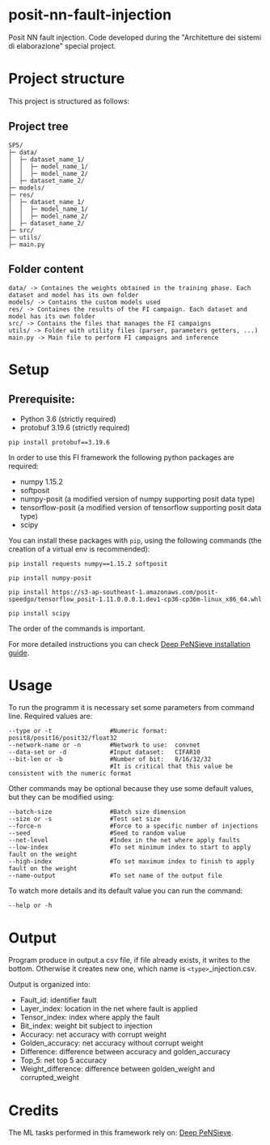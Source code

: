 # posit-nn-fault-injection
Posit NN fault injection. Code developed during the "Architetture dei sistemi di elaborazione" special project.

# Project structure

This project is structured as follows:

## Project tree
```
SP5/
├─ data/
│  ├─ dataset_name_1/
│  │  ├─ model_name_1/
│  │  ├─ model_name_2/
│  ├─ dataset_name_2/
├─ models/
├─ res/
│  ├─ dataset_name_1/
│  │  ├─ model_name_1/
│  │  ├─ model_name_2/
│  ├─ dataset_name_2/
├─ src/
├─ utils/
├─ main.py
```

## Folder content
```
data/ -> Containes the weights obtained in the training phase. Each dataset and model has its own folder
models/ -> Contains the custom models used
res/ -> Containes the results of the FI campaign. Each dataset and model has its own folder
src/ -> Contains the files that manages the FI campaigns
utils/ -> Folder with utility files (parser, parameters getters, ...)
main.py -> Main file to perform FI campaigns and inference
```

# Setup
## Prerequisite:
- Python 3.6 (strictly required)
- protobuf 3.19.6 (strictly required)
```
pip install protobuf==3.19.6
```
In order to use this FI framework the following python packages are required:

- numpy 1.15.2
- softposit
- numpy-posit (a modified version of numpy supporting posit data type)
- tensorflow-posit (a modified version of tensorflow supporting posit data type)
- scipy

You can install these packages with `pip`, using the following commands (the creation of a virtual env is recommended):

```
pip install requests numpy==1.15.2 softposit

pip install numpy-posit

pip install https://s3-ap-southeast-1.amazonaws.com/posit-speedgo/tensorflow_posit-1.11.0.0.0.1.dev1-cp36-cp36m-linux_x86_64.whl

pip install scipy
```

The order of the commands is important.

For more detailed instructions you can check [Deep PeNSieve installation guide](https://github.com/RaulMurillo/deep-pensieve/blob/master/README.md#installation).

# Usage
To run the programm it is necessary set some parameters from command line. 
Required values are:
```
--type or -t                #Numeric format:  posit8/posit16/posit32/float32        
--network-name or -n        #Network to use:  convnet
--data-set or -d            #Input dataset:   CIFAR10     
--bit-len or -b             #Number of bit:   8/16/32/32
                            #It is critical that this value be consistent with the numeric format
```

Other commands may be optional because they use some default values, but they can be modified using: 
```
--batch-size                #Batch size dimension  
--size or -s                #Test set size
--force-n                   #Force to a specific number of injections
--seed                      #Seed to random value
--net-level                 #Index in the net where apply faults
--low-index                 #To set minimum index to start to apply fault on the weight
--high-index                #To set maximum index to finish to apply fault on the weight
--name-output               #To set name of the output file
```

To watch more details and its default value you can run the command:
```
--help or -h
```

# Output
Program produce in output a csv file, if file already exists, it writes to the bottom. Otherwise it creates new one, which name is `<type>`_injection.csv.

Output is organized into:
* Fault_id: identifier fault
* Layer_index: location in the net where fault is applied
* Tensor_index: index where apply the fault
* Bit_index: weight bit subject to injection
* Accuracy: net accuracy with corrupt weight 
* Golden_accuracy: net accuracy without corrupt weight
* Difference: difference between accuracy and golden_accuracy
* Top_5: net top 5 accuracy
* Weight_difference: difference between golden_weight and corrupted_weight 

# Credits
The ML tasks performed in this framework rely on: [Deep PeNSieve](https://github.com/RaulMurillo/deep-pensieve/).
